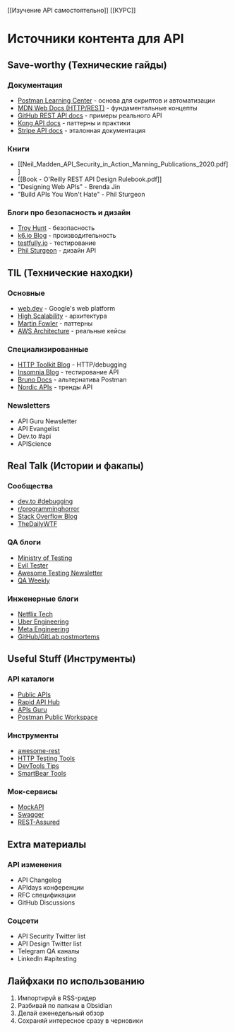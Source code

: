 [[Изучение API самостоятельно]]
[[КУРС]]


# Источники контента для API

## Save-worthy (Технические гайды)

### Документация
- [Postman Learning Center](https://learning.postman.com/docs/introduction/overview/) - основа для скриптов и автоматизации
- [MDN Web Docs (HTTP/REST)](https://developer.mozilla.org/en-US/docs/Web/HTTP) - фундаментальные концепты
- [GitHub REST API docs](https://docs.github.com/en/rest) - примеры реального API
- [Kong API docs](https://docs.konghq.com/) - паттерны и практики
- [Stripe API docs](https://stripe.com/docs/api) - эталонная документация

### Книги
- [[Neil_Madden_API_Security_in_Action_Manning_Publications_2020.pdf]]
- [[Book - O'Reilly REST API Design Rulebook.pdf]]
- "Designing Web APIs" - Brenda Jin
- "Build APIs You Won't Hate" - Phil Sturgeon

### Блоги про безопасность и дизайн
- [Troy Hunt](https://www.troyhunt.com/) - безопасность
- [k6.io Blog](https://k6.io/blog) - производительность
- [testfully.io](https://testfully.io/blog) - тестирование
- [Phil Sturgeon](https://phil.tech/) - дизайн API

## TIL (Технические находки)

### Основные
- [web.dev](https://web.dev) - Google's web platform
- [High Scalability](http://highscalability.com/) - архитектура
- [Martin Fowler](https://martinfowler.com/) - паттерны
- [AWS Architecture](https://aws.amazon.com/blogs/architecture/) - реальные кейсы

### Специализированные
- [HTTP Toolkit Blog](https://httptoolkit.tech/blog/) - HTTP/debugging
- [Insomnia Blog](https://insomnia.rest/blog) - тестирование API
- [Bruno Docs](https://docs.usebruno.com/) - альтернатива Postman
- [Nordic APIs](https://nordicapis.com/blog/) - тренды API

### Newsletters
- API Guru Newsletter
- API Evangelist
- Dev.to #api
- APIScience

## Real Talk (Истории и факапы)

### Сообщества
- [dev.to #debugging](https://dev.to/t/debugging)
- [r/programminghorror](https://reddit.com/r/programminghorror)
- [Stack Overflow Blog](https://stackoverflow.blog/)
- [TheDailyWTF](https://thedailywtf.com/)

### QA блоги
- [Ministry of Testing](https://www.ministryoftesting.com/dojo/series/the-testing-planet-archive)
- [Evil Tester](https://www.eviltester.com/blog/)
- [Awesome Testing Newsletter](https://testingawesome.com/)
- [QA Weekly](https://qablog.practitest.com/)

### Инженерные блоги
- [Netflix Tech](https://netflixtechblog.com/)
- [Uber Engineering](https://eng.uber.com/)
- [Meta Engineering](https://engineering.fb.com/)
- [GitHub/GitLab postmortems](https://github.blog/category/engineering/)

## Useful Stuff (Инструменты)

### API каталоги
- [Public APIs](https://github.com/public-apis/public-apis)
- [Rapid API Hub](https://rapidapi.com/hub)
- [APIs Guru](https://apis.guru/)
- [Postman Public Workspace](https://www.postman.com/explore)

### Инструменты
- [awesome-rest](https://github.com/marmelab/awesome-rest)
- [HTTP Testing Tools](https://github.com/topics/http-testing)
- [DevTools Tips](https://devtoolstips.org/)
- [SmartBear Tools](https://smartbear.com/blog/)

### Мок-сервисы
- [MockAPI](https://mockapi.io/blog)
- [Swagger](https://swagger.io/blog)
- [REST-Assured](https://rest-assured.io/)

## Extra материалы

### API изменения
- API Changelog
- APIdays конференции
- RFC спецификации
- GitHub Discussions

### Соцсети
- API Security Twitter list
- API Design Twitter list
- Telegram QA каналы
- LinkedIn #apitesting

## Лайфхаки по использованию
1. Импортируй в RSS-ридер
2. Разбивай по папкам в Obsidian
3. Делай еженедельный обзор
4. Сохраняй интересное сразу в черновики

